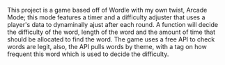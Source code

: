 This project is a game based off of Wordle with my own twist, Arcade Mode; this mode features a timer and a difficulty adjuster that uses a player's data to dynaminally ajust after each round.
A function will decide the difficulty of the word, length of the word and the amount of time that should be allocated to find the word. The game uses a free API to check words are legit, also, the API pulls 
words by theme, with a tag on how frequent this word which is used to decide the difficulty.